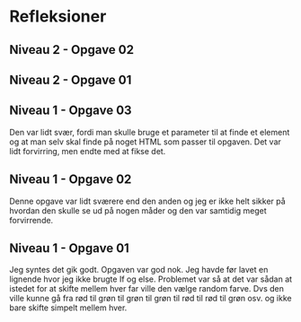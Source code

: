 # Refleksioner

## Niveau 2 - Opgave 02

## Niveau 2 - Opgave 01

## Niveau 1 - Opgave 03

Den var lidt svær, fordi man skulle bruge et parameter til at finde et element og at man selv skal finde på noget HTML som passer til opgaven. Det var lidt forvirring, men endte med at fikse det.

## Niveau 1 - Opgave 02

Denne opgave var lidt sværere end den anden og jeg er ikke helt sikker på hvordan den skulle se ud på nogen måder og den var samtidig meget forvirrende. 

## Niveau 1 - Opgave 01

Jeg syntes det gik godt. Opgaven var god nok. Jeg havde før lavet en lignende hvor jeg ikke brugte If og else. Problemet var så at det var sådan at istedet for at skifte mellem hver far ville den vælge random farve. Dvs den ville kunne gå fra rød til grøn til grøn til grøn til rød til rød til grøn osv. og ikke bare skifte simpelt mellem hver.